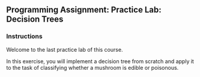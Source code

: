 ## Programming Assignment: Practice Lab: Decision Trees

### Instructions

Welcome to the last practice lab of this course. 

In this exercise, you will implement a decision tree from scratch and apply it to the task of classifying whether a mushroom is edible or poisonous.